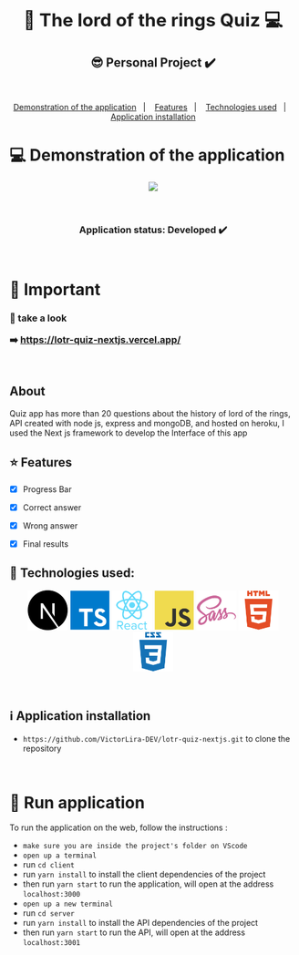 
## **<h2 align="center"> 💍 The lord of the rings Quiz 💻</h2>**

<h2 align="center"> 
        😎 Personal Project ✔️
</h2>
<br>
<p align="center">
  <a href="#computer-demonstration-of-the-application">Demonstration of the application</a>&nbsp;&nbsp;&nbsp;|&nbsp;&nbsp;&nbsp;
  <a href="#star-features">Features</a>&nbsp;&nbsp;&nbsp;|&nbsp;&nbsp;&nbsp;
  <a href="#rocket-technologies-used">Technologies used</a>&nbsp;&nbsp;&nbsp;|&nbsp;&nbsp;&nbsp;
  <a href="#information_source-application-installation">Application installation</a>
</p>

# :computer: Demonstration of the application

<p align="center">
  <img src="https://ik.imagekit.io/mcvhbcq4zu/wen_1Skjd6G_M.gif?ik-sdk-version=javascript-1.4.3&updatedAt=1648480192128" width="1400px"/>
</p>

<br>

<h3 align="center"> 
	Application status: Developed ✔️
</h3>
<br>


# 👀 Important

### <p> 🔑 take a look </p> ➡️ https://lotr-quiz-nextjs.vercel.app/

<br>

## About

Quiz app has more than 20 questions about the history of lord of the rings, API created with node js, express and mongoDB, and hosted on heroku, I used the Next js framework to develop the Interface of this app
## :star: Features
- [x] Progress Bar
- [x] Correct answer
- [x] Wrong answer
- [x] Final results 


## :rocket: Technologies used:
<p align="center">
  <img src="https://github.com/devicons/devicon/blob/master/icons/nextjs/nextjs-original.svg" alt="typescript" width="70" height="70"/>
  <img src="https://github.com/devicons/devicon/blob/master/icons/typescript/typescript-original.svg" alt="typescript" width="70" height="70"/>
	<img src="https://github.com/devicons/devicon/blob/master/icons/react/react-original-wordmark.svg" alt="react" width="70" height="70"/>
	<img src="https://github.com/devicons/devicon/blob/master/icons/javascript/javascript-original.svg" alt="js" width="70" height="70"/>
	<img src="https://github.com/devicons/devicon/blob/master/icons/sass/sass-original.svg" alt="css3" width="70" height="70"/>
	<img src="https://github.com/devicons/devicon/blob/master/icons/html5/html5-plain-wordmark.svg" alt="html5"  width="70" height="70"/>
	<img src="https://github.com/devicons/devicon/blob/master/icons/css3/css3-plain-wordmark.svg" alt="css3" width="70" height="70"/>
</p>

<br>

## :information_source: Application installation
- `https://github.com/VictorLira-DEV/lotr-quiz-nextjs.git` to clone the repository

<br>

# 🎲 Run application
To run the application on the web, follow the instructions :
- `make sure you are inside the project's folder on VScode`
- `open up a terminal`
- run `cd client`
- run `yarn install` to install the client dependencies of the project
- then run `yarn start` to run the application, will open at the address `localhost:3000`
- `open up a new terminal`
- run `cd server`
- run `yarn install` to install the API dependencies of the project
- then run `yarn start` to run the API, will open at the address `localhost:3001`
<br>


<!-- # :computer: Mobile version
<p align="center">
  <img src="https://ik.imagekit.io/mcvhbcq4zu/mobile_Y5n3ExzYc.gif?updatedAt=1629827045003" width="1400px"/>
</p>
 -->
